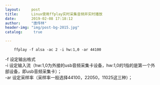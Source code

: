 ```yaml
---
layout:		post
title: 		Linux使用ffplay实时采集音频并实时播放
date: 		2019-02-08 17:18:12
author:		"唐传林"
header-img: "img/post-bg-2015.jpg"
catalog:	 true

---
```


```
    ffplay -f alsa -ac 2 -i hw:1,0 -ar 44100
```   

-f 设定输出格式   
-i 设定输入流（hw:1,0为外接的usb音频采集卡设备，hw:1,0的1指的是第一个外部设备，即usb音频采集卡）；   
-ar 设定采样率（采样率一般选择44100，22050，11025这三种）； 

